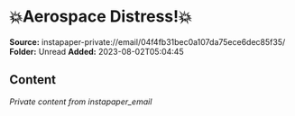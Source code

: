 # 💥Aerospace Distress!💥

**Source:** instapaper-private://email/04f4fb31bec0a107da75ece6dec85f35/
**Folder:** Unread
**Added:** 2023-08-02T05:04:45




## Content
*Private content from instapaper_email*
